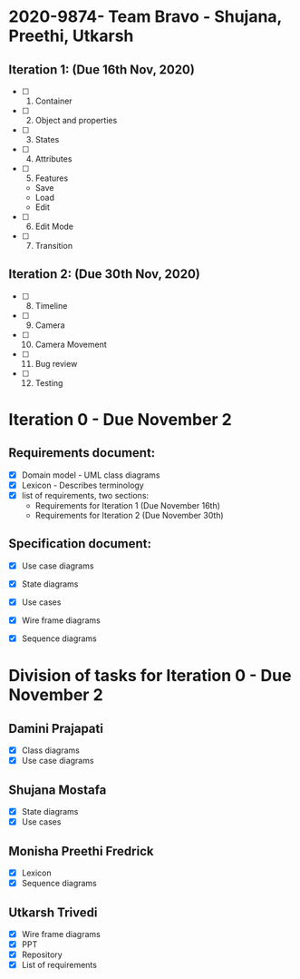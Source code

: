 # 2020-9874- Team Bravo - Shujana, Preethi, Utkarsh

## Iteration 1: (Due 16th Nov, 2020)

- [ ] 1. Container
- [ ] 2. Object and properties
- [ ] 3. States
- [ ] 4. Attributes
- [ ] 5. Features
   -  Save
   -  Load
   -  Edit
- [ ] 6. Edit Mode
- [ ] 7. Transition


## Iteration 2: (Due 30th Nov, 2020)

- [ ] 8.  Timeline
- [ ] 9.  Camera
- [ ] 10. Camera Movement
- [ ] 11. Bug review
- [ ] 12. Testing


# Iteration 0 - Due November 2

## Requirements document:
  - [x] Domain model - UML class diagrams
  - [x] Lexicon - Describes terminology
  - [x] list of requirements, two sections:
    - Requirements for Iteration 1 (Due November 16th)
    - Requirements for Iteration 2 (Due November 30th)

## Specification document:
  - [x] Use case diagrams
  - [x] State diagrams
  - [x] Use cases
  - [x] Wire frame diagrams
  - [x] Sequence diagrams


# Division of tasks for Iteration 0 - Due November 2  

## Damini Prajapati
 - [x] Class diagrams
 - [x] Use case diagrams

## Shujana Mostafa
  - [x] State diagrams
  - [x] Use cases

## Monisha Preethi Fredrick
  - [x] Lexicon
  - [x] Sequence diagrams

## Utkarsh Trivedi
  - [x] Wire frame diagrams
  - [x] PPT
  - [x] Repository
  - [x] List of requirements
